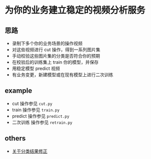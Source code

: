 # 为你的业务建立稳定的视频分析服务

## 思路

- 录制下多个你的业务场景的操作视频
- 对这些视频进行 cut 操作，得到一系列图片集
- 手动校验这些图片集的分类是否符合你的预期
- 在校验后的训练集上 train 你的模型，并保存
- 用稳定模型 predict 视频
- 有业务变更，新建模型或在现有模型上进行二次训练

## example

- cut 操作参见 `cut.py`
- train 操作参见 `train.py`
- predict 操作参见 `predict.py`
- 二次训练 操作参见 `retrain.py`

## others

- [关于分类结果修正](https://github.com/williamfzc/stagesepx/issues/48)
